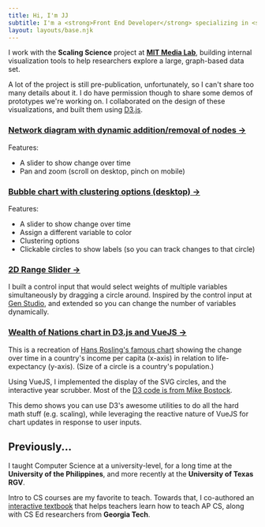 ```yaml
---
title: Hi, I'm JJ
subtitle: I'm a <strong>Front End Developer</strong> specializing in <strong>Interactive Data Visualizations</strong>
layout: layouts/base.njk
---
```


I work with the **Scaling Science** project at **[MIT Media Lab](https://www.media.mit.edu/)**, building internal visualization tools to help researchers explore a large, graph-based data set.

A lot of the project is still pre-publication, unfortunately, so I can't share too many details about it. I do have permission though to share some demos of prototypes we're working on. I collaborated on the design of these visualizations, and built them using [D3.js](https://d3js.org/).

### [Network diagram with dynamic addition/removal of nodes →](https://local-community.jjlumagbas.now.sh/)

Features: 

- A slider to show change over time
- Pan and zoom (scroll on desktop, pinch on mobile)

### [Bubble chart with clustering options (desktop) →](https://viz-gnosfwkwfc.now.sh/)

Features:

- A slider to show change over time
- Assign a different variable to color
- Clustering options
- Clickable circles to show labels (so you can track changes to that circle)


### [2D Range Slider →](https://2d-rangeslider-qyuheaispc.now.sh/)

I built a control input that would select weights of multiple variables simultaneously by dragging a circle around. Inspired by the control input at [Gen Studio](https://gen.studio/map/%3Fid%3D9405%26ids%3D%5B9405%2C9232%2C22848%2C8396%2C751402%2C79226%5D), and extended so you can change the number of variables dynamically.


### [Wealth of Nations chart in D3.js and VueJS →](https://upbeat-lumiere-3c2320.netlify.com/)

This is a recreation of [Hans Rosling's famous chart](https://www.ted.com/talks/hans_rosling_the_best_stats_you_ve_ever_seen) showing the change over time in a country's income per capita (x-axis) in relation to life-expectancy (y-axis). (Size of a circle is a country's population.)

Using VueJS, I implemented the display of the SVG circles, and the interactive year scrubber. Most of the [D3 code is from Mike Bostock](https://observablehq.com/@mbostock/the-wealth-health-of-nations).

This demo shows you can use D3's awesome utilities to do all the hard math stuff (e.g. scaling), while leveraging the reactive nature of VueJS for chart updates in response to user inputs.


## Previously...

I taught Computer Science at a university-level, for a long time at the **University of the Philippines**, and more recently at the **University of Texas RGV**.

Intro to CS courses are my favorite to teach. Towards that, I co-authored an [interactive textbook](https://github.com/CSLearning4U/TeacherCSP) that helps teachers learn how to teach AP CS, along with CS Ed researchers from **Georgia Tech**.